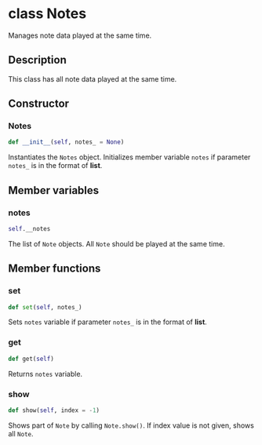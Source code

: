 # class Notes

Manages note data played at the same time.

## Description

This class has all note data played at the same time.

## Constructor

### Notes
```py
def __init__(self, notes_ = None)
```

Instantiates the `Notes` object. Initializes member variable `notes` if parameter `notes_` is in the format of **list**.

## Member variables

### notes
```py
self.__notes
```

The list of `Note` objects. All `Note` should be played at the same time.

## Member functions

### set
```py
def set(self, notes_)
```

Sets `notes` variable if parameter `notes_` is in the format of **list**.

### get
```py
def get(self)
```

Returns `notes` variable.

### show
```py
def show(self, index = -1)
```
Shows part of `Note` by calling `Note.show()`. If index value is not given, shows all `Note`.
